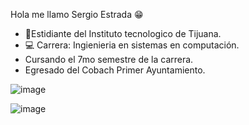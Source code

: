Hola me llamo Sergio Estrada 😁 

- 📓Estidiante del Instituto tecnologico de Tijuana.
- 💻 Carrera: Ingienieria en sistemas en computación.
- Cursando el 7mo semestre de la carrera.
- Egresado del Cobach Primer Ayuntamiento.

![image](https://user-images.githubusercontent.com/124211869/218953748-b931f3d1-ac21-4493-a944-52a1bf886161.png)

![image](https://user-images.githubusercontent.com/124211869/218953610-b79201be-e337-4eaf-89ca-d888e675fae6.png)



